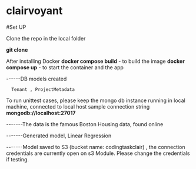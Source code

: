 # clairvoyant

#Set UP

Clone the repo in the local folder

**git clone <repo>**
  
 After installing Docker 
 **docker compose build** - to build the image
  **docker compose up** - to start the container and the app
  
  ------DB models created 
  
      Tenant , ProjectMetadata 
  
  To run unittest cases, please keep the mongo db instance running in local machine, connected to local host
  sample connection string **mongodb://localhost:27017**
  
  -------The data is the famous Boston Housing data, found online
  
  -------Generated model, Linear Regression
  
  -------Model saved to S3 (bucket name: codingtaskclair) , the connection credentials are currently open on s3 Module. Please change the credentials if testing.
  
  
  
  
